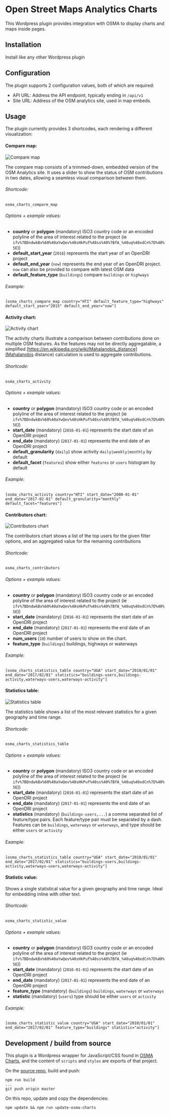 # Open Street Maps Analytics Charts

This Wordpress plugin provides integration with OSMA to display charts and maps inside pages.

## Installation

Install like any other Wordpress plugin

## Configuration

The plugin supports 2 configuration values, both of which are required:
- API URL: Address the API endpoint, typically ending in `/api/v1`
- Site URL: Address of the OSM analytics site, used in map embeds.


## Usage

The plugin currently provides 3 shortcodes, each rendering a different visualization:

#### Compare map:
![Compare map](https://github.com/GFDRR/osm-analytics-wp-charts/blob/master/samples/map.png?raw=true 'Compare map')

The compare map consists of a trimmed-down, embedded version of the OSM Analytics site. It uses a slider to show the status 
of OSM contributions in two dates, allowing a seamless visual comparison between them.

###### Shortcode:
`osma_charts_compare_map`

###### Options + example values:
- __country__ or __polygon__ (mandatory) ISO3 country code or an encoded polyline of the area of interest related to the project (ie `ifv%7BDndwkBx%60%40aYwQev%40sHkPuf%40ss%40%7BfA_%40uq%40xdCn%7D%40%5E`))
- __default_start_year__ (`2016`) represents the start year of an OpenDRI project
- __default_end_year__ (`now`) represents the end year of an OpenDRI project. `now` can also be provided to compare with latest OSM data
- __default_feature_type__ (`buildings`) compare `buildings` or `highways`

###### Example:

```
[osma_charts_compare_map country="HTI" default_feature_type="highways" default_start_year="2015" default_end_year="now"]
```

#### Activity chart:
![Activity chart](https://github.com/GFDRR/osm-analytics-wp-charts/blob/master/samples/activity.png?raw=true "Activity chart")

The activity charts illustrate a comparison between contributions done on multiple OSM features. As the features may not be directly aggregatable,
a simplified [https://en.wikipedia.org/wiki/Mahalanobis_distance](Mahalanobis distance) calculation is used to aggregate contributions.  

###### Shortcode:
`osma_charts_activity`

###### Options + example values:
- __country__ or __polygon__ (mandatory) ISO3 country code or an encoded polyline of the area of interest related to the project (ie `ifv%7BDndwkBx%60%40aYwQev%40sHkPuf%40ss%40%7BfA_%40uq%40xdCn%7D%40%5E`))
- __start_date__ (mandatory) (`2016-01-01`) represents the start date of an OpenDRI project
- __end_date__ (mandatory) (`2017-01-01`) represents the end date of an OpenDRI project
- __default_granularity__ (`daily`) show activity `daily|weekly|monthly` by default
- __default_facet__ (`features`) show either `features` or `users` histogram by default

###### Example:

```
[osma_charts_activity country="HTI" start_date="2000-01-01" end_date="2017-02-01" default_granularity="monthly" default_facet="features"]
```

#### Contributors chart:
![Contributors chart](https://github.com/GFDRR/osm-analytics-wp-charts/blob/master/samples/contributors.png?raw=true "Contributors chart")

The contributors chart shows a list of the top users for the given filter options, and an aggregated value for the remaining contributions

###### Shortcode:
`osma_charts_contributors`

###### Options + example values:
- __country__ or __polygon__ (mandatory) ISO3 country code or an encoded polyline of the area of interest related to the project (ie `ifv%7BDndwkBx%60%40aYwQev%40sHkPuf%40ss%40%7BfA_%40uq%40xdCn%7D%40%5E`))
- __start_date__ (mandatory) (`2016-01-01`) represents the start date of an OpenDRI project
- __end_date__ (mandatory) (`2017-01-01`) represents the end date of an OpenDRI project
- __num_users__ (`10`) number of users to show on the chart.
- __feature_type__ (`buildings`) buildings, highways or waterways
 
###### Example:

```
[osma_charts_statistics_table country="UGA" start_date="2010/01/01" end_date="2017/02/01" statistics="buildings-users,buildings-activity,waterways-users,waterways-activity"]
```

#### Statistics table:
![Statistics table](https://github.com/GFDRR/osm-analytics-wp-charts/blob/master/samples/statistics.png?raw=true "Statistics table")

The statistics table shows a list of the most relevant statistics for a given geography and time range.

###### Shortcode:
`osma_charts_statistics_table`

###### Options + example values:
- __country__ or __polygon__ (mandatory) ISO3 country code or an encoded polyline of the area of interest related to the project (ie `ifv%7BDndwkBx%60%40aYwQev%40sHkPuf%40ss%40%7BfA_%40uq%40xdCn%7D%40%5E`))
- __start_date__ (mandatory) (`2016-01-01`) represents the start date of an OpenDRI project
- __end_date__ (mandatory) (`2017-01-01`) represents the end date of an OpenDRI project
- __statistics__ (mandatory) (`buildings-users,...`) a comma separated list of feature/type pairs. Each feature/type pair must be separated by a dash. Features can be 
  `buildings`, `waterways` or `waterways`, and type should be either `users` or `activity`
 
###### Example:

```
[osma_charts_statistics_table country="UGA" start_date="2010/01/01" end_date="2017/02/01" statistics="buildings-users,buildings-activity,waterways-users,waterways-activity"]
```


#### Statistic value:

Shows a single statistical value for a given geography and time range. Ideal for embedding inline with other text.

###### Shortcode:
`osma_charts_statistic_value`

###### Options + example values:
- __country__ or __polygon__ (mandatory) ISO3 country code or an encoded polyline of the area of interest related to the project (ie `ifv%7BDndwkBx%60%40aYwQev%40sHkPuf%40ss%40%7BfA_%40uq%40xdCn%7D%40%5E`))
- __start_date__ (mandatory) (`2016-01-01`) represents the start date of an OpenDRI project
- __end_date__ (mandatory) (`2017-01-01`) represents the end date of an OpenDRI project
- __feature_type__ (mandatory) (`buildings`) `buildings`, `waterways` or `waterways`
- __statistic__ (mandatory) (`users`) type should be either `users` or `activity`
 
###### Example:

```
[osma_charts_statistic_value country="UGA" start_date="2010/01/01" end_date="2017/02/01" feature_type="buildings" statistic="activity"]
```


## Development / build from source

This plugin is a Wordpress wrapper for JavaScript/CSS found in [OSMA Charts](https://github.com/GFDRR/osm-analytics-charts), and the content of `scripts` and `styles` are exports of that project.

On the <a href="https://github.com/Vizzuality/wp-osma-charts">source repo</a>, build and push:
```
npm run build
...
git push origin master
```

On this repo, update and copy the dependencies:
```
npm update && npm run update-osma-charts
```
